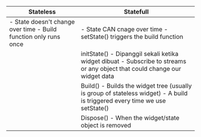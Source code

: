| Stateless                                                        | Statefull                                                                                                                   |
|------------------------------------------------------------------|-----------------------------------------------------------------------------------------------------------------------------|
| - State doesn't change over time - Build function only runs once | - State CAN cnage over time - setState() triggers the build function                                                        |
|                                                                  | initState() - Dipanggil sekali ketika widget dibuat - Subscribe to streams or any object that could change our widget data  |
|                                                                  | Build() - Builds the widget tree (usually is group of stateless widget) - A build is triggered every time we use setState() |
|                                                                  | Dispose() - When the widget/state object is removed                                                                         |

